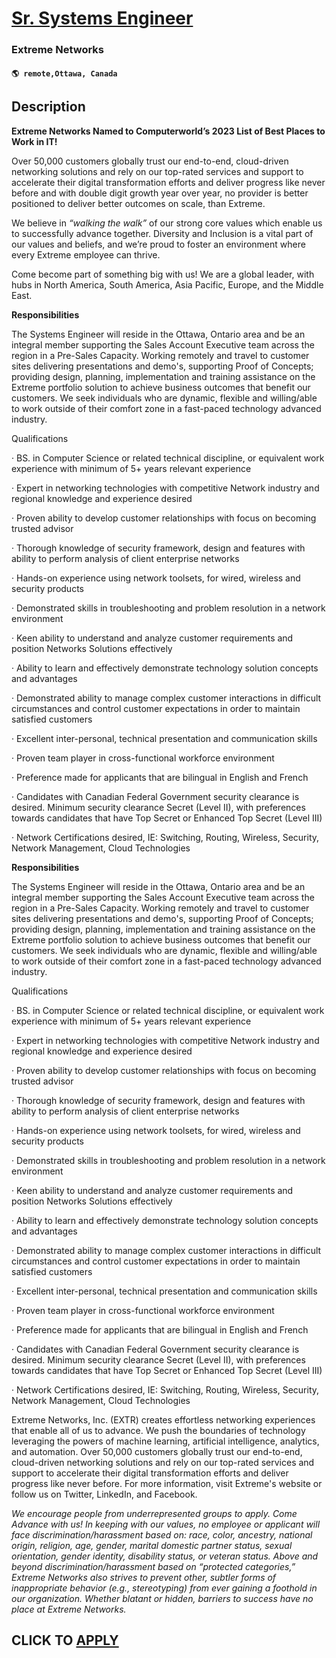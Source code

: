 # [Sr. Systems Engineer](https://www.remotewlb.com/apply/sr-systems-engineer-121968)  
### Extreme Networks  
#### `🌎 remote,Ottawa, Canada`  

## Description

 **Extreme Networks Named to Computerworld’s 2023 List of Best Places to Work in IT!**

Over 50,000 customers globally trust our end-to-end, cloud-driven networking solutions and rely on our top-rated services and support to accelerate their digital transformation efforts and deliver progress like never before and with double digit growth year over year, no provider is better positioned to deliver better outcomes on scale, than Extreme.

We believe in _“walking the walk”_ of our strong core values which enable us to successfully advance together. Diversity and Inclusion is a vital part of our values and beliefs, and we’re proud to foster an environment where every Extreme employee can thrive.

Come become part of something big with us! We are a global leader, with hubs in North America, South America, Asia Pacific, Europe, and the Middle East.

  

 **Responsibilities**

The Systems Engineer will reside in the Ottawa, Ontario area and be an integral member supporting the Sales Account Executive team across the region in a Pre-Sales Capacity. Working remotely and travel to customer sites delivering presentations and demo's, supporting Proof of Concepts; providing design, planning, implementation and training assistance on the Extreme portfolio solution to achieve business outcomes that benefit our customers. We seek individuals who are dynamic, flexible and willing/able to work outside of their comfort zone in a fast-paced technology advanced industry.

Qualifications

· BS. in Computer Science or related technical discipline, or equivalent work experience with minimum of 5+ years relevant experience

· Expert in networking technologies with competitive Network industry and regional knowledge and experience desired

· Proven ability to develop customer relationships with focus on becoming trusted advisor

· Thorough knowledge of security framework, design and features with ability to perform analysis of client enterprise networks

· Hands-on experience using network toolsets, for wired, wireless and security products

· Demonstrated skills in troubleshooting and problem resolution in a network environment

· Keen ability to understand and analyze customer requirements and position Networks Solutions effectively

· Ability to learn and effectively demonstrate technology solution concepts and advantages

· Demonstrated ability to manage complex customer interactions in difficult circumstances and control customer expectations in order to maintain satisfied customers

· Excellent inter-personal, technical presentation and communication skills

· Proven team player in cross-functional workforce environment

· Preference made for applicants that are bilingual in English and French

· Candidates with Canadian Federal Government security clearance is desired. Minimum security clearance Secret (Level II), with preferences towards candidates that have Top Secret or Enhanced Top Secret (Level III)

· Network Certifications desired, IE: Switching, Routing, Wireless, Security, Network Management, Cloud Technologies

  

**Responsibilities**

The Systems Engineer will reside in the Ottawa, Ontario area and be an integral member supporting the Sales Account Executive team across the region in a Pre-Sales Capacity. Working remotely and travel to customer sites delivering presentations and demo's, supporting Proof of Concepts; providing design, planning, implementation and training assistance on the Extreme portfolio solution to achieve business outcomes that benefit our customers. We seek individuals who are dynamic, flexible and willing/able to work outside of their comfort zone in a fast-paced technology advanced industry.

Qualifications

· BS. in Computer Science or related technical discipline, or equivalent work experience with minimum of 5+ years relevant experience

· Expert in networking technologies with competitive Network industry and regional knowledge and experience desired

· Proven ability to develop customer relationships with focus on becoming trusted advisor

· Thorough knowledge of security framework, design and features with ability to perform analysis of client enterprise networks

· Hands-on experience using network toolsets, for wired, wireless and security products

· Demonstrated skills in troubleshooting and problem resolution in a network environment

· Keen ability to understand and analyze customer requirements and position Networks Solutions effectively

· Ability to learn and effectively demonstrate technology solution concepts and advantages

· Demonstrated ability to manage complex customer interactions in difficult circumstances and control customer expectations in order to maintain satisfied customers

· Excellent inter-personal, technical presentation and communication skills

· Proven team player in cross-functional workforce environment

· Preference made for applicants that are bilingual in English and French

· Candidates with Canadian Federal Government security clearance is desired. Minimum security clearance Secret (Level II), with preferences towards candidates that have Top Secret or Enhanced Top Secret (Level III)

· Network Certifications desired, IE: Switching, Routing, Wireless, Security, Network Management, Cloud Technologies

  

Extreme Networks, Inc. (EXTR) creates effortless networking experiences that enable all of us to advance. We push the boundaries of technology leveraging the powers of machine learning, artificial intelligence, analytics, and automation. Over 50,000 customers globally trust our end-to-end, cloud-driven networking solutions and rely on our top-rated services and support to accelerate their digital transformation efforts and deliver progress like never before. For more information, visit Extreme's website or follow us on Twitter, LinkedIn, and Facebook.

  

 _We encourage people from underrepresented groups to apply. Come Advance with us! In keeping with our values, no employee or applicant will face discrimination/harassment based on: race, color, ancestry, national origin, religion, age, gender, marital domestic partner status, sexual orientation, gender identity, disability status, or veteran status. Above and beyond discrimination/harassment based on “protected categories,” Extreme Networks also strives to prevent other, subtler forms of inappropriate behavior (e.g., stereotyping) from ever gaining a foothold in our organization. Whether blatant or hidden, barriers to success have no place at Extreme Networks._

  
## CLICK TO [APPLY](https://www.remotewlb.com/apply/sr-systems-engineer-121968)

